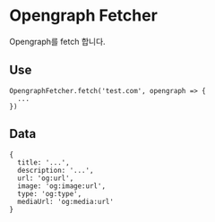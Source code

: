 # Opengraph Fetcher

Opengraph를 fetch 합니다.

## Use

```
OpengraphFetcher.fetch('test.com', opengraph => {
  ...
})
```

## Data

```
{
  title: '...',
  description: '...',
  url: 'og:url',
  image: 'og:image:url',
  type: 'og:type',
  mediaUrl: 'og:media:url'
}
```
